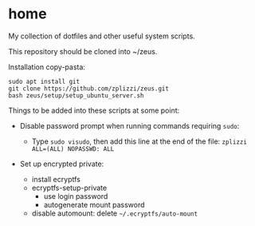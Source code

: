 # home
My collection of dotfiles and other useful system scripts.

This repository should be cloned into ~/zeus.

Installation copy-pasta:
```
sudo apt install git
git clone https://github.com/zplizzi/zeus.git
bash zeus/setup/setup_ubuntu_server.sh
```


Things to be added into these scripts at some point:

- Disable password prompt when running commands requiring `sudo`:
    - Type `sudo visudo`, then add this line at the end of the file: `zplizzi ALL=(ALL) NOPASSWD: ALL`

- Set up encrypted private:
    - install ecryptfs
    - ecryptfs-setup-private
        - use login password
        - autogenerate mount password
    - disable automount: delete `~/.ecryptfs/auto-mount`
